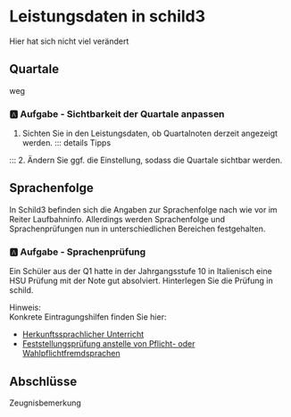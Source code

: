 # Leistungsdaten in schild3
Hier hat sich nicht viel verändert

## Quartale
weg

### :a: Aufgabe - Sichtbarkeit der Quartale anpassen
1. Sichten Sie in den Leistungsdaten, ob Quartalnoten derzeit angezeigt werden.
::: details
Tipps

:::
2. Ändern Sie ggf. die Einstellung, sodass die Quartale sichtbar werden.





## Sprachenfolge
In Schild3 befinden sich die Angaben zur Sprachenfolge nach wie vor im Reiter Laufbahninfo. Allerdings werden Sprachenfolge und Sprachenprüfungen nun in unterschiedlichen Bereichen festgehalten. 

### :a: Aufgabe - Sprachenprüfung
Ein Schüler aus der Q1 hatte in der Jahrgangsstufe 10 in Italienisch eine HSU Prüfung mit der Note gut absolviert. Hinterlegen Sie die Prüfung in schild. 

Hinweis:<br>
Konkrete Eintragungshilfen finden Sie hier:
* [Herkunftssprachlicher Unterricht](https://schulverwaltungsinfos.nrw.de/svws/wiki/index.php?title=Herkunftssprachlicher_Unterricht_(Tutorial))
* [Feststellungsprüfung anstelle von Pflicht- oder Wahlpflichtfremdsprachen]( https://schulverwaltungsinfos.nrw.de/svws/wiki/index.php?title=Sprachpr%C3%BCfung_Feststellungspr%C3%BCfung_anstelle_von_Pflicht-_oder_Wahlpflichtfremdsprachen_(Tutorial))

## Abschlüsse



Zeugnisbemerkung